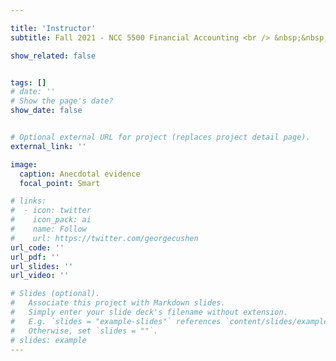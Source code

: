 ```yaml
---

title: 'Instructor'
subtitle: Fall 2021 - NCC 5500 Financial Accounting <br /> &nbsp;&nbsp;&nbsp;&nbsp;&nbsp;&nbsp;&nbsp;&nbsp; Instructor rating - 3.9/5.0 <br /> Fall 2020 - NCC 5500 Financial Accounting <br /> &nbsp;&nbsp;&nbsp;&nbsp;&nbsp;&nbsp;&nbsp;&nbsp; Instructor rating - 4.7/5.0

show_related: false


tags: []
# date: ''
# Show the page's date?
show_date: false


# Optional external URL for project (replaces project detail page).
external_link: ''

image: 
  caption: Anecdotal evidence
  focal_point: Smart

# links:
#  - icon: twitter
#    icon_pack: ai
#    name: Follow
#    url: https://twitter.com/georgecushen
url_code: ''
url_pdf: ''
url_slides: ''
url_video: ''

# Slides (optional).
#   Associate this project with Markdown slides.
#   Simply enter your slide deck's filename without extension.
#   E.g. `slides = "example-slides"` references `content/slides/example-slides.md`.
#   Otherwise, set `slides = ""`.
# slides: example
---
```


